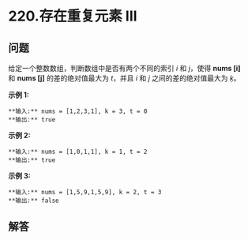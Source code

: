 # 220.存在重复元素 III

## 问题

给定一个整数数组，判断数组中是否有两个不同的索引 *i* 和 *j*，使得 **nums [i]** 和 **nums [j]** 的差的绝对值最大为 *t*，并且 *i* 和 *j* 之间的差的绝对值最大为 *ķ*。

**示例 1:**

```
**输入:** nums = [1,2,3,1], k = 3, t = 0
**输出:** true
```

**示例 2:**

```
**输入:** nums = [1,0,1,1], k = 1, t = 2
**输出:** true
```

**示例 3:**

```
**输入:** nums = [1,5,9,1,5,9], k = 2, t = 3
**输出:** false
```



## 解答

